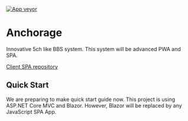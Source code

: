 [![App veyor](https://ci.appveyor.com/api/projects/status/github/MysteryJump/Anchorage?svg=true)](https://ci.appveyor.com/api/projects/status/github/MysteryJump/Anchorage)

# Anchorage
Innovative 5ch like BBS system.
This system will be advanced PWA and SPA.

[Client SPA repository](https://github.com/MysteryJump/anchorage-client)

## Quick Start
We are preparing to make quick start guide now.
This project is using ASP.NET Core MVC and Blazor.
However, Blazor will be replaced by any JavaScript SPA App.
